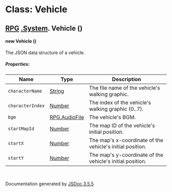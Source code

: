 # Class: Vehicle

## [RPG](RPG.md) [.System](RPG.System.md).  Vehicle ()

#### new Vehicle ()

The JSON data structure of a vehicle.

##### Properties:

| Name | Type | Description |
| --- | --- | --- |
| `characterName` | [String](String.md) | The file name of the vehicle's walking graphic. |
| `characterIndex` | [Number](Number.md) | The index of the vehicle's walking graphic (0..7). |
| `bgm` | [RPG.AudioFile](RPG.AudioFile.md) | The vehicle's BGM. |
| `startMapId` | [Number](Number.md) | The map ID of the vehicle's initial position. |
| `startX` | [Number](Number.md) | The map's x-coordinate of the vehicle's initial position. |
| `startY` | [Number](Number.md) | The map's y-coordinate of the vehicle's initial position. |

<dl>
</dl>
 <br>

  Documentation generated by [JSDoc 3.5.5](https://github.com/jsdoc3/jsdoc)
